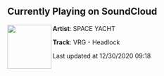 ## Currently Playing on SoundCloud

[<img align="left" width="100" src="https://i1.sndcdn.com/artworks-d6njRhCDnIifdXhV-gHwc3w-t50x50.jpg">](https://soundcloud.com/spaceyacht/vrg-headlock)

**Artist**: SPACE YACHT 

**Track**: VRG - Headlock

Last updated at 12/30/2020 09:18
